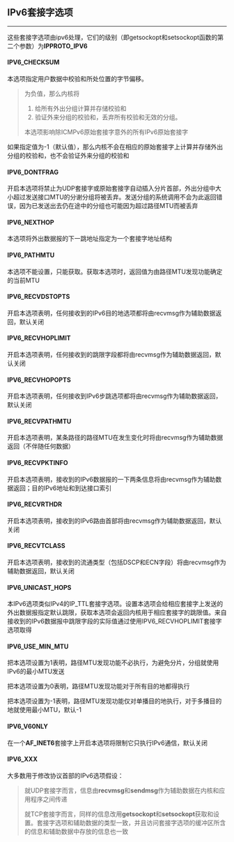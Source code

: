 ## IPv6套接字选项

--------

这些套接字选项由ipv6处理，它们的级别（即getsockopt和setsockopt函数的第二个参数）为**IPPROTO_IPV6**

#### IPV6_CHECKSUM

本选项指定用户数据中校验和所处位置的字节偏移。

> 为负值，那么内核将
>
> 1. 给所有外出分组计算并存储校验和
> 2. 验证外来分组的校验和，丢弃所有校验和无效的分组。
>
> 本选项影响除ICMPv6原始套接字意外的所有IPv6原始套接字

如果指定值为-1（默认值），那么内核不会在相应的原始套接字上计算并存储外出分组的校验和，也不会验证外来分组的校验和

#### IPV6_DONTFRAG

开启本选项将禁止为UDP套接字或原始套接字自动插入分片首部，外出分组中大小超过发送接口MTU的分谢分组将被丢弃。发送分组的系统调用不会为此返回错误，因为已发送出去仍在途中的分组也可能因为超过路径MTU而被丢弃

#### IPV6_NEXTHOP

本选项将外出数据报的下一跳地址指定为一个套接字地址结构

#### IPV6_PATHMTU

本选项不能设置，只能获取。获取本选项时，返回值为由路径MTU发现功能确定的当前MTU

#### IPV6_RECVDSTOPTS

开启本选项表明，任何接收到的IPv6目的地选项都将由recvmsg作为辅助数据返回，默认关闭

#### IPV6_RECVHOPLIMIT

开启本选项表明，任何接收到的跳限字段都将由recvmsg作为辅助数据返回，默认关闭

#### IPV6_RECVHOPOPTS

开启本选项表明，任何接收到IPv6步跳选项都将由recvmsg作为辅助数据返回，默认关闭

#### IPV6_RECVPATHMTU

开启本选项表明，某条路径的路径MTU在发生变化时将由recvmsg作为辅助数据返回（不伴随任何数据）

#### IPV6_RECVPKTINFO

开启本选项表明，接收到的IPv6数据报的一下两条信息将由recvmsg作为辅助数据返回；目的IPv6地址和到达接口索引

#### IPV6_RECVRTHDR

开启本选项表明，接收到的IPv6路由首部将由recvmsg作为辅助数据返回，默认关闭

#### IPV6_RECVTCLASS

开启本选项表明，接收到的流通类型（包括DSCP和ECN字段）将由recvmsg作为辅助数据返回，默认关闭

#### IPV6_UNICAST_HOPS

本IPv6选项类似IPv4的IP_TTL套接字选项。设置本选项会给相应套接字上发送的外出数据报指定默认跳限，获取本选项会返回内核用于相应套接字的跳限值。来自接收到的IPv6数据报中跳限字段的实际值通过使用IPV6_RECVHOPLIMIT套接字选项取得

#### IPV6_USE_MIN_MTU

把本选项设置为1表明，路径MTU发现功能不必执行，为避免分片，分组就使用IPv6的最小MTU发送

把本选项设置为0表明，路径MTU发现功能对于所有目的地都得执行

把本选项设置为-1表明，路径MTU发现功能仅对单播目的地执行，对于多播目的地就使用最小MTU，默认-1

#### IPV6_V60NLY

在一个**AF_INET6**套接字上开启本选项将限制它只执行IPv6通信，默认关闭

#### IPV6_XXX

大多数用于修改协议首部的IPv6选项假设：

>  就UDP套接字而言，信息由**recvmsg**和**sendmsg**作为辅助数据在内核和应用程序之间传递
>
> 就TCP套接字而言，同样的信息改用**getsockopt**和**setsockopt**获取和设置。套接字选项和辅助数据的类型一致，并且访问套接字选项的缓冲区所含的信息和辅助数据中存放的信息也一致